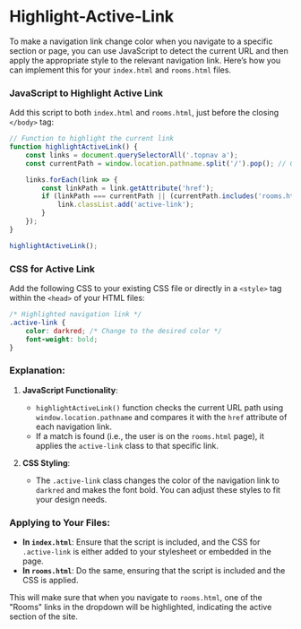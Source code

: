 ﻿# Highlight-Active-Link


To make a navigation link change color when you navigate to a specific section or page, you can use JavaScript to detect the current URL and then apply the appropriate style to the relevant navigation link. Here’s how you can implement this for your `index.html` and `rooms.html` files.

### JavaScript to Highlight Active Link

Add this script to both `index.html` and `rooms.html`, just before the closing `</body>` tag:

```javascript
// Function to highlight the current link
function highlightActiveLink() {
    const links = document.querySelectorAll('.topnav a');
    const currentPath = window.location.pathname.split('/').pop(); // Get the current file name

    links.forEach(link => {
        const linkPath = link.getAttribute('href');
        if (linkPath === currentPath || (currentPath.includes('rooms.html') && linkPath.includes('rooms.html'))) {
            link.classList.add('active-link');
        }
    });
}

highlightActiveLink();
```

### CSS for Active Link

Add the following CSS to your existing CSS file or directly in a `<style>` tag within the `<head>` of your HTML files:

```css
/* Highlighted navigation link */
.active-link {
    color: darkred; /* Change to the desired color */
    font-weight: bold;
}
```

### Explanation:

1. **JavaScript Functionality**:
   - `highlightActiveLink()` function checks the current URL path using `window.location.pathname` and compares it with the `href` attribute of each navigation link.
   - If a match is found (i.e., the user is on the `rooms.html` page), it applies the `active-link` class to that specific link.

2. **CSS Styling**:
   - The `.active-link` class changes the color of the navigation link to `darkred` and makes the font bold. You can adjust these styles to fit your design needs.

### Applying to Your Files:

- **In `index.html`**: Ensure that the script is included, and the CSS for `.active-link` is either added to your stylesheet or embedded in the page.
- **In `rooms.html`**: Do the same, ensuring that the script is included and the CSS is applied.

This will make sure that when you navigate to `rooms.html`, one of the "Rooms" links in the dropdown will be highlighted, indicating the active section of the site.
